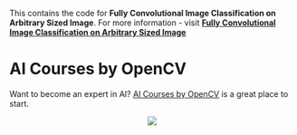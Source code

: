 This contains the code for **Fully Convolutional Image Classification on
Arbitrary Sized Image**. For more information - visit
[**Fully Convolutional Image Classification on Arbitrary Sized Image**](https://www.learnopencv.com/fully-convolutional-image-classification-on-arbitrary-sized-image/)

# AI Courses by OpenCV

Want to become an expert in AI?
[AI Courses by OpenCV](https://opencv.org/courses/) is a great place to start.

<a href="https://opencv.org/courses/">
<p align="center"> 
<img src="https://www.learnopencv.com/wp-content/uploads/2020/04/AI-Courses-By-OpenCV-Github.png">
</p>
</a>

